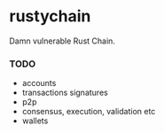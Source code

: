 # rustychain

Damn vulnerable Rust Chain.

### TODO
- accounts
- transactions signatures
- p2p
- consensus, execution, validation etc
- wallets
